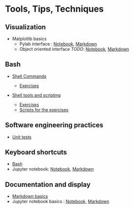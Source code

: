 # Tools, Tips, Techniques  


## Visualization
* Matplotlib basics
  - Pylab interface : [Notebook](Visualization/1_MPL_pylab_basic.ipynb), [Markdown](Visualization/1_MPL_pylab_basic.ipynb)
  - Object oriented interface _TODO_: [Notebook](Visualization/1_MPL_oo_basic.ipynb), [Markdown](Visualization/1_MPL_oo_basic.ipynb)


## Bash    
* [Shell Commands](1_Shell_Commands.txt)    
  - [Exercises](1_Exercises_Shell_Commands.txt)    
  
* [Shell tools and scripting](2_Shell_Tools_And_Scripting.txt)  
  - [Exercises](2_Exercises_Shell_Tools_And_Scripting.txt)
  - [Scripts for the exercises](2_Exercises_Shell_Tools_And_Scripting.txt)  


## Software engineering practices  
* [Unit tests](UnitTests.pdf)  


## Keyboard shortcuts

* [Bash](Bash_keyboard_shortcuts.txt)
* Jupyter notebook: [Notebook](Jupyter_keyboard_shortcuts.ipynb), [Markdown](Jupyter_keyboard_shortcuts.ipynb)


## Documentation and display  
* [Markdown basics](Markdown_basics.txt)  
* Jupyter notebook basics : [Notebook](Jupyter_commands.ipynb), [Markdown](Jupyter_commands.ipynb)